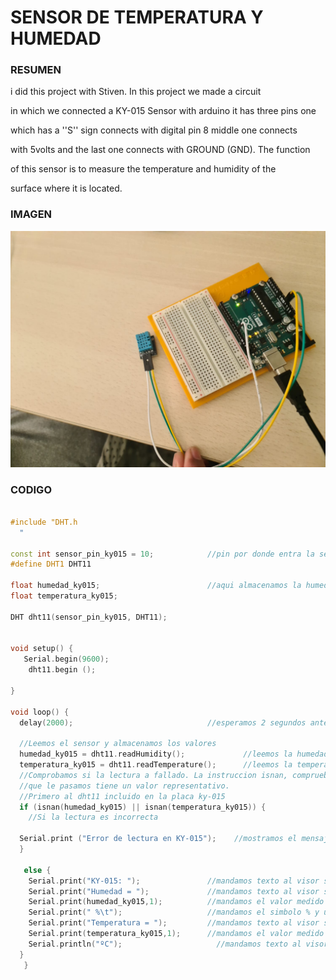 # SENSOR DE TEMPERATURA Y HUMEDAD



### RESUMEN


i did this project with Stiven. In this project we made a circuit

in which we connected a KY-015 Sensor with arduino it has three pins one 

which has a ''S'' sign connects with digital pin 8  middle one connects

with 5volts and the last one connects with GROUND (GND). The function

of this sensor is to measure the temperature and humidity of the

surface where it is located.




### IMAGEN

![](https://raw.githubusercontent.com/St1v3n3223/Arduino/f088f14a1550cf7ff36557885fa03086017dc371/WhatsApp%20Image%202022-02-02%20at%2012.35.34.jpeg)




### CODIGO

```C++

#include "DHT.h
  "

const int sensor_pin_ky015 = 10;            //pin por donde entra la señal del KY-015
#define DHT1 DHT11

float humedad_ky015;                        //aqui almacenamos la humedad leida del ky-015
float temperatura_ky015;

DHT dht11(sensor_pin_ky015, DHT11);


void setup() {
   Serial.begin(9600); 
    dht11.begin ();

}

void loop() {
  delay(2000);                              //esperamos 2 segundos antes de empezar

  //Leemos el sensor y almacenamos los valores
  humedad_ky015 = dht11.readHumidity();             //leemos la humedad y almacenamos
  temperatura_ky015 = dht11.readTemperature();      //leemos la temperatura y almacenamos
  //Comprobamos si la lectura a fallado. La instruccion isnan, comprueba si la variable
  //que le pasamos tiene un valor representativo.  
  //Primero al dht11 incluido en la placa ky-015
  if (isnan(humedad_ky015) || isnan(temperatura_ky015)) {
    //Si la lectura es incorrecta
  
  Serial.print ("Error de lectura en KY-015");    //mostramos el mensaje de error en el serial
  }

   else {
    Serial.print("KY-015: ");               //mandamos texto al visor serie
    Serial.print("Humedad = ");             //mandamos texto al visor serie
    Serial.print(humedad_ky015,1);          //mandamos el valor medido de humedad con 1 decimal
    Serial.print(" %\t");                   //mandamos el simbolo % y un tabulador
    Serial.print("Temperatura = ");         //mandamos texto al visor serie
    Serial.print(temperatura_ky015,1);      //mandamos el valor medido de temperatura con 1 decimal
    Serial.println("ºC");                     //mandamos texto al visor serie
  }
   }
```
